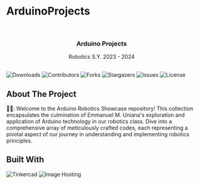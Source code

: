 # ArduinoProjects

<br/>
<p align="center">
  <h3 align="center">Arduino Projects</h3>

  <p align="center">
    Robotics S.Y. 2023 - 2024
    <br/>
    <br/>
  </p>
</p>

![Downloads](https://img.shields.io/github/downloads/EmmanuelUniana17/ArduinoProjects/total) ![Contributors](https://img.shields.io/github/contributors/EmmanuelUniana17/ArduinoProjects?color=dark-green) ![Forks](https://img.shields.io/github/forks/EmmanuelUniana17/ArduinoProjects?style=social) ![Stargazers](https://img.shields.io/github/stars/EmmanuelUniana17/ArduinoProjects?style=social) ![Issues](https://img.shields.io/github/issues/EmmanuelUniana17/ArduinoProjects) ![License](https://img.shields.io/github/license/EmmanuelUniana17/ArduinoProjects) 

## About The Project

🧙‍♂️: Welcome to the Arduino Robotics Showcase repository! This collection encapsulates the culmination of Emmanuel M. Uniana's exploration and application of Arduino technology in our robotics class. Dive into a comprehensive array of meticulously crafted codes, each representing a pivotal aspect of our journey in understanding and implementing robotics principles.

## Built With

![Tinkercad](https://img.shields.io/badge/Software-Tinkercad)
![Image Hosting](https://img.shields.io/Image_Hosting-Imgur)
